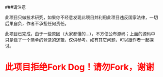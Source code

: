 ###请注意

此项目只做技术研究，如果你不经意发现此项目并利用此项目违反国家法律，一切后果自负，作者不承担任何责任。

此项目已完成，由于一些原因（大家都懂的...），不方便公布源码；上面的源码中只是做了一个简单的登录的逻辑，仅供参考。如有其它问题，可以跟作者一起探讨。

<h1 style="color:red">此项目拒绝Fork Dog！请勿Fork，谢谢</h1>

